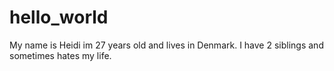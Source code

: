 # hello_world

My name is Heidi im 27 years old and lives in Denmark. 
I have 2 siblings and sometimes hates my life.
